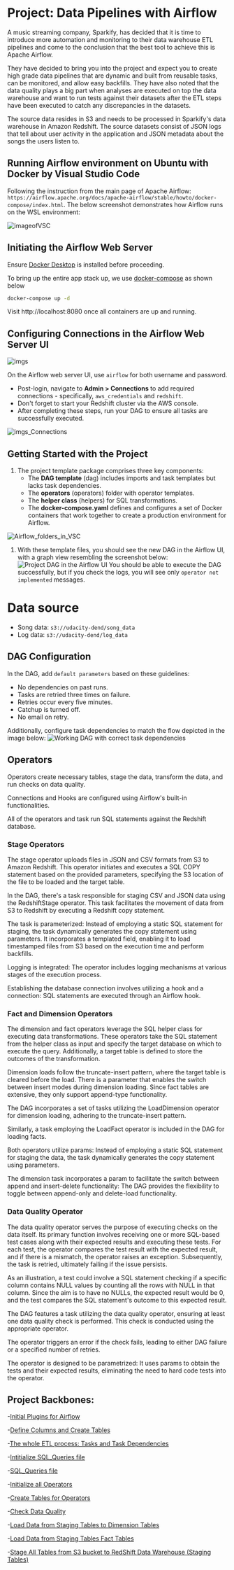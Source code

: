 # Project: Data Pipelines with Airflow

A music streaming company, Sparkify, has decided that it is time to introduce more automation and monitoring to their data warehouse ETL pipelines and come to the conclusion that the best tool to achieve this is Apache Airflow.

They have decided to bring you into the project and expect you to create high grade data pipelines that are dynamic and built from reusable tasks, can be monitored, and allow easy backfills. They have also noted that the data quality plays a big part when analyses are executed on top the data warehouse and want to run tests against their datasets after the ETL steps have been executed to catch any discrepancies in the datasets.

The source data resides in S3 and needs to be processed in Sparkify's data warehouse in Amazon Redshift. The source datasets consist of JSON logs that tell about user activity in the application and JSON metadata about the songs the users listen to.

## Running Airflow environment on Ubuntu with Docker by Visual Studio Code
Following the instruction from the main page of Apache Airflow: `https://airflow.apache.org/docs/apache-airflow/stable/howto/docker-compose/index.html`. The below screenshot demonstrates how Airflow runs on the WSL environment:

![imageofVSC](image/Capture1.PNG)

## Initiating the Airflow Web Server
Ensure [Docker Desktop](https://www.docker.com/products/docker-desktop/) is installed before proceeding.

To bring up the entire app stack up, we use [docker-compose](https://docs.docker.com/engine/reference/commandline/compose_up/) as shown below

```bash
docker-compose up -d
```
Visit http://localhost:8080 once all containers are up and running.


## Configuring Connections in the Airflow Web Server UI
![imgs](image/Airflow_frontpage.PNG)

On the Airflow web server UI, use `airflow` for both username and password.
* Post-login, navigate to **Admin > Connections** to add required connections - specifically, `aws_credentials` and `redshift`.
* Don't forget to start your Redshift cluster via the AWS console.
* After completing these steps, run your DAG to ensure all tasks are successfully executed.

![imgs_Connections](image/Airflow_Connections.PNG)

## Getting Started with the Project
1. The project template package comprises three key components:
   * The **DAG template** (dag) includes imports and task templates but lacks task dependencies.
   * The **operators** (operators) folder with operator templates.
   * The **helper class** (helpers) for SQL transformations.
   * The **docker-compose.yaml** defines and configures a set of Docker containers that work together to create a production environment for Airflow.
  
![Airflow_folders_in_VSC](image/airflow_env_folders.PNG)

1. With these template files, you should see the new DAG in the Airflow UI, with a graph view resembling the screenshot below:
![Project DAG in the Airflow UI](image/Airflor_DAGs_UI.PNG)
You should be able to execute the DAG successfully, but if you check the logs, you will see only `operator not implemented` messages.

# Data source
*  Song data: `s3://udacity-dend/song_data`
*  Log data: `s3://udacity-dend/log_data`
  
## DAG Configuration
In the DAG, add `default parameters` based on these guidelines:
* No dependencies on past runs.
* Tasks are retried three times on failure.
* Retries occur every five minutes.
* Catchup is turned off.
* No email on retry.

Additionally, configure task dependencies to match the flow depicted in the image below:
![Working DAG with correct task dependencies](image/Task_Dependencies.PNG)

## Operators
Operators create necessary tables, stage the data, transform the data, and run checks on data quality.

Connections and Hooks are configured using Airflow's built-in functionalities.

All of the operators and task run SQL statements against the Redshift database.


### Stage Operators

The stage operator uploads files in JSON and CSV formats from S3 to Amazon Redshift. This operator initiates and executes a SQL COPY statement based on the provided parameters, specifying the S3 location of the file to be loaded and the target table.

In the DAG, there's a task responsible for staging CSV and JSON data using the RedshiftStage operator. This task facilitates the movement of data from S3 to Redshift by executing a Redshift copy statement.

The task is parameterized: Instead of employing a static SQL statement for staging, the task dynamically generates the copy statement using parameters. It incorporates a templated field, enabling it to load timestamped files from S3 based on the execution time and perform backfills.

Logging is integrated: The operator includes logging mechanisms at various stages of the execution process.

Establishing the database connection involves utilizing a hook and a connection: SQL statements are executed through an Airflow hook.

### Fact and Dimension Operators

The dimension and fact operators leverage the SQL helper class for executing data transformations. These operators take the SQL statement from the helper class as input and specify the target database on which to execute the query. Additionally, a target table is defined to store the outcomes of the transformation.

Dimension loads follow the truncate-insert pattern, where the target table is cleared before the load. There is a parameter that enables the switch between insert modes during dimension loading. Since fact tables are extensive, they only support append-type functionality.

The DAG incorporates a set of tasks utilizing the LoadDimension operator for dimension loading, adhering to the truncate-insert pattern.

Similarly, a task employing the LoadFact operator is included in the DAG for loading facts.

Both operators utilize params: Instead of employing a static SQL statement for staging the data, the task dynamically generates the copy statement using parameters.

The dimension task incorporates a param to facilitate the switch between append and insert-delete functionality: The DAG provides the flexibility to toggle between append-only and delete-load functionality.

### Data Quality Operator

The data quality operator serves the purpose of executing checks on the data itself. Its primary function involves receiving one or more SQL-based test cases along with their expected results and executing these tests. For each test, the operator compares the test result with the expected result, and if there is a mismatch, the operator raises an exception. Subsequently, the task is retried, ultimately failing if the issue persists.

As an illustration, a test could involve a SQL statement checking if a specific column contains NULL values by counting all the rows with NULL in that column. Since the aim is to have no NULLs, the expected result would be 0, and the test compares the SQL statement's outcome to this expected result.

The DAG features a task utilizing the data quality operator, ensuring at least one data quality check is performed. This check is conducted using the appropriate operator.

The operator triggers an error if the check fails, leading to either DAG failure or a specified number of retries.

The operator is designed to be parametrized: It uses params to obtain the tests and their expected results, eliminating the need to hard code tests into the operator.



## Project Backbones:

-[Initial Plugins for Airflow](airflow/plugins/__init__.py)

-[Define Columns and Create Tables](airflow/dags/create_tables_queries.py)

-[The whole ETL process: Tasks and Task Dependencies](airflow/dags/etl.py)

-[Intitialize SQL_Queries file](airflow/plugins/helpers/__init__.py)

-[SQL_Queries file](airflow/plugins/helpers/sql_queries.py)

-[Initialize all Operators](airflow/plugins/operators/__init__.py)

-[Create Tables for Operators](airflow/plugins/operators/create_tables.py)

-[Check Data Quality](airflow/plugins/operators/data_quality.py)

-[Load Data from Staging Tables to Dimension Tables](airflow/plugins/operators/load_dimension.py)

-[Load Data from Staging Tables Fact Tables](airflow/plugins/operators/load_fact.py)

-[Stage All Tables from S3 bucket to RedShift Data Warehouse (Staging Tables)](airflow/plugins/operators/stage_redshift.py)


